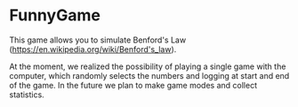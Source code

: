 # FunnyGame
This game allows you to simulate Benford's Law (https://en.wikipedia.org/wiki/Benford's_law).

At the moment, we realized the possibility of playing a single game with the computer, which randomly selects the numbers and logging at start and end of the game. In the future we plan to make game modes and collect statistics.
